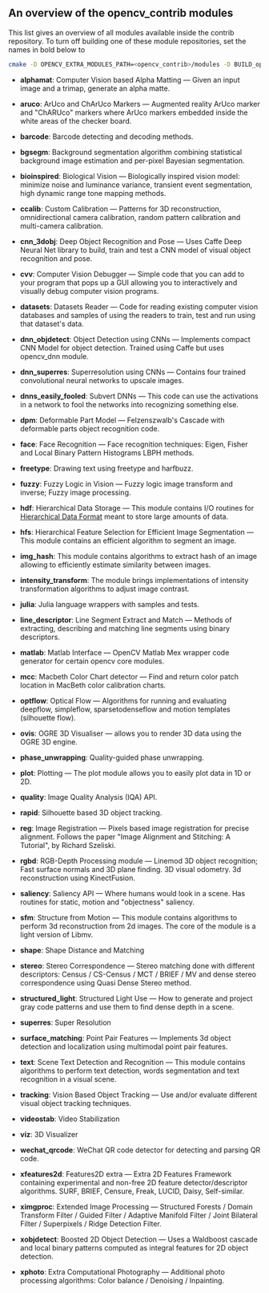 An overview of the opencv_contrib modules
-----------------------------------------

This list gives an overview of all modules available inside the contrib repository.
To turn off building one of these module repositories, set the names in bold below to <reponame>

```bash
cmake -D OPENCV_EXTRA_MODULES_PATH=<opencv_contrib>/modules -D BUILD_opencv_<reponame>=OFF <opencv_source_directory>
```

- **alphamat**: Computer Vision based Alpha Matting — Given an input image and a trimap, generate an alpha matte.

- **aruco**: ArUco and ChArUco Markers — Augmented reality ArUco marker and "ChARUco" markers where ArUco markers embedded inside the white areas of the checker board.

- **barcode**: Barcode detecting and decoding methods.

- **bgsegm**: Background segmentation algorithm combining statistical background image estimation and per-pixel Bayesian segmentation.

- **bioinspired**: Biological Vision — Biologically inspired vision model: minimize noise and luminance variance, transient event segmentation, high dynamic range tone mapping methods.

- **ccalib**: Custom Calibration — Patterns for 3D reconstruction, omnidirectional camera calibration, random pattern calibration and multi-camera calibration.

- **cnn_3dobj**: Deep Object Recognition and Pose — Uses Caffe Deep Neural Net library to build, train and test a CNN model of visual object recognition and pose.

- **cvv**: Computer Vision Debugger — Simple code that you can add to your program that pops up a GUI allowing you to interactively and visually debug computer vision programs.

- **datasets**: Datasets Reader — Code for reading existing computer vision databases and samples of using the readers to train, test and run using that dataset's data.

- **dnn_objdetect**: Object Detection using CNNs — Implements compact CNN Model for object detection. Trained using Caffe but uses opencv_dnn module.

- **dnn_superres**: Superresolution using CNNs — Contains four trained convolutional neural networks to upscale images.

- **dnns_easily_fooled**: Subvert DNNs — This code can use the activations in a network to fool the networks into recognizing something else.

- **dpm**: Deformable Part Model — Felzenszwalb's Cascade with deformable parts object recognition code.

- **face**: Face Recognition — Face recognition techniques: Eigen, Fisher and Local Binary Pattern Histograms LBPH methods.

- **freetype**: Drawing text using freetype and harfbuzz.

- **fuzzy**: Fuzzy Logic in Vision — Fuzzy logic image transform and inverse; Fuzzy image processing.

- **hdf**: Hierarchical Data Storage — This module contains I/O routines for [Hierarchical Data Format](https://en.m.wikipedia.org/wiki/Hierarchical_Data_Format) meant to store large amounts of data.

- **hfs**: Hierarchical Feature Selection for Efficient Image Segmentation — This module contains an efficient algorithm to segment an image.

- **img_hash**: This module contains algorithms to extract hash of an image allowing to efficiently estimate similarity between images.

- **intensity_transform**: The module brings implementations of intensity transformation algorithms to adjust image contrast.

- **julia**: Julia language wrappers with samples and tests.

- **line_descriptor**: Line Segment Extract and Match — Methods of extracting, describing and matching line segments using binary descriptors.

- **matlab**: Matlab Interface — OpenCV Matlab Mex wrapper code generator for certain opencv core modules.

- **mcc**: Macbeth Color Chart detector — Find and return color patch location in MacBeth color calibration charts.

- **optflow**: Optical Flow — Algorithms for running and evaluating deepflow, simpleflow, sparsetodenseflow and motion templates (silhouette flow).

- **ovis**: OGRE 3D Visualiser — allows you to render 3D data using the OGRE 3D engine.

- **phase_unwrapping**: Quality-guided phase unwrapping.

- **plot**: Plotting — The plot module allows you to easily plot data in 1D or 2D.

- **quality**: Image Quality Analysis (IQA) API.

- **rapid**: Silhouette based 3D object tracking.

- **reg**: Image Registration — Pixels based image registration for precise alignment. Follows the paper "Image Alignment and Stitching: A Tutorial", by Richard Szeliski.

- **rgbd**: RGB-Depth Processing module — Linemod 3D object recognition; Fast surface normals and 3D plane finding. 3D visual odometry. 3d reconstruction using KinectFusion.

- **saliency**: Saliency API — Where humans would look in a scene. Has routines for static, motion and "objectness" saliency.

- **sfm**: Structure from Motion — This module contains algorithms to perform 3d reconstruction from 2d images. The core of the module is a light version of Libmv.

- **shape**: Shape Distance and Matching

- **stereo**: Stereo Correspondence — Stereo matching done with different descriptors: Census / CS-Census / MCT / BRIEF / MV and dense stereo correspondence using Quasi Dense Stereo method.

- **structured_light**: Structured Light Use — How to generate and project gray code patterns and use them to find dense depth in a scene.

- **superres**: Super Resolution

- **surface_matching**: Point Pair Features — Implements 3d object detection and localization using multimodal point pair features.

- **text**: Scene Text Detection and Recognition — This module contains algorithms to perform text detection, words segmentation and text recognition in a visual scene.

- **tracking**: Vision Based Object Tracking — Use and/or evaluate different visual object tracking techniques.

- **videostab**: Video Stabilization

- **viz**: 3D Visualizer

- **wechat_qrcode**: WeChat QR code detector for detecting and parsing QR code.

- **xfeatures2d**: Features2D extra — Extra 2D Features Framework containing experimental and non-free 2D feature detector/descriptor algorithms. SURF, BRIEF, Censure, Freak, LUCID, Daisy, Self-similar.

- **ximgproc**: Extended Image Processing — Structured Forests / Domain Transform Filter / Guided Filter / Adaptive Manifold Filter / Joint Bilateral Filter / Superpixels / Ridge Detection Filter.

- **xobjdetect**: Boosted 2D Object Detection — Uses a Waldboost cascade and local binary patterns computed as integral features for 2D object detection.

- **xphoto**: Extra Computational Photography — Additional photo processing algorithms: Color balance / Denoising / Inpainting.
